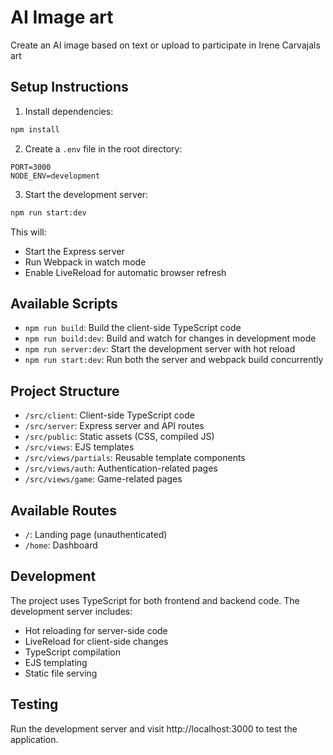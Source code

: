 # AI Image art

Create an AI image based on text or upload to participate in Irene Carvajals art

## Setup Instructions

1. Install dependencies:
```bash
npm install
```

2. Create a `.env` file in the root directory:
```env
PORT=3000
NODE_ENV=development
```

3. Start the development server:
```bash
npm run start:dev
```

This will:
- Start the Express server
- Run Webpack in watch mode
- Enable LiveReload for automatic browser refresh

## Available Scripts

- `npm run build`: Build the client-side TypeScript code
- `npm run build:dev`: Build and watch for changes in development mode
- `npm run server:dev`: Start the development server with hot reload
- `npm run start:dev`: Run both the server and webpack build concurrently

## Project Structure

- `/src/client`: Client-side TypeScript code
- `/src/server`: Express server and API routes
- `/src/public`: Static assets (CSS, compiled JS)
- `/src/views`: EJS templates
- `/src/views/partials`: Reusable template components
- `/src/views/auth`: Authentication-related pages
- `/src/views/game`: Game-related pages

## Available Routes

- `/`: Landing page (unauthenticated)
- `/home`: Dashboard

## Development

The project uses TypeScript for both frontend and backend code. The development server includes:

- Hot reloading for server-side code
- LiveReload for client-side changes
- TypeScript compilation
- EJS templating
- Static file serving

## Testing

Run the development server and visit http://localhost:3000 to test the application.

